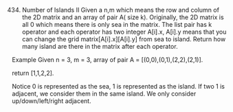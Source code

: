 434. Number of Islands II
Given a n,m which means the row and column of the 2D matrix and an array of pair A( size k). Originally, the 2D matrix is all 0 which means there is only sea in the matrix. The list pair has k operator and each operator has two integer A[i].x, A[i].y means that you can change the grid matrix[A[i].x][A[i].y] from sea to island. Return how many island are there in the matrix after each operator.

Example
Given n = 3, m = 3, array of pair A = [(0,0),(0,1),(2,2),(2,1)].

return [1,1,2,2].

Notice
0 is represented as the sea, 1 is represented as the island. If two 1 is adjacent, we consider them in the same island. We only consider up/down/left/right adjacent.

